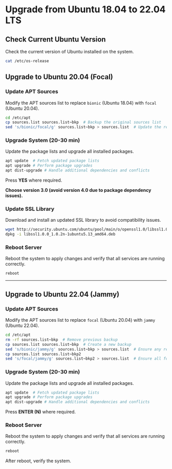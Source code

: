 # Upgrade from Ubuntu 18.04 to 22.04 LTS



## Check Current Ubuntu Version
Check the current version of Ubuntu installed on the system.
```sh
cat /etc/os-release
```

## Upgrade to Ubuntu 20.04 (Focal)

### Update APT Sources
Modify the APT sources list to replace `bionic` (Ubuntu 18.04) with `focal` (Ubuntu 20.04).
```sh
cd /etc/apt
cp sources.list sources.list~bkp  # Backup the original sources list
sed 's/bionic/focal/g' sources.list~bkp > sources.list  # Update the release version
```

### Upgrade System (20-30 min)
Update the package lists and upgrade all installed packages.
```sh
apt update  # Fetch updated package lists
apt upgrade # Perform package upgrades
apt dist-upgrade # Handle additional dependencies and conflicts
```
Press **YES** where required.

**Choose version 3.0 (avoid version 4.0 due to package dependency issues).**

### Update SSL Library
Download and install an updated SSL library to avoid compatibility issues.
```sh
wget http://security.ubuntu.com/ubuntu/pool/main/o/openssl1.0/libssl1.0.0_1.0.2n-1ubuntu5.13_amd64.deb
dpkg -i libssl1.0.0_1.0.2n-1ubuntu5.13_amd64.deb
```

### Reboot Server
Reboot the system to apply changes and verify that all services are running correctly.
```sh
reboot
```

---

## Upgrade to Ubuntu 22.04 (Jammy)

### Update APT Sources
Modify the APT sources list to replace `focal` (Ubuntu 20.04) with `jammy` (Ubuntu 22.04).
```sh
cd /etc/apt
rm -rf sources.list~bkp  # Remove previous backup
cp sources.list sources.list~bkp  # Create a new backup
sed 's/bionic/jammy/g' sources.list~bkp > sources.list  # Ensure any residual bionic entries are updated
cp sources.list sources.list~bkp2
sed 's/focal/jammy/g' sources.list~bkp2 > sources.list  # Ensure all focal entries are updated
```

### Upgrade System (20-30 min)
Update the package lists and upgrade all installed packages.
```sh
apt update  # Fetch updated package lists
apt upgrade # Perform package upgrades
apt dist-upgrade # Handle additional dependencies and conflicts
```
Press **ENTER (N)** where required.


### Reboot Server
Reboot the system to apply changes and verify that all services are running correctly.
```sh
reboot
```

After reboot, verify the system.
